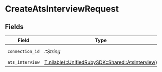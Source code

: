 # CreateAtsInterviewRequest


## Fields

| Field                                                                                    | Type                                                                                     | Required                                                                                 | Description                                                                              |
| ---------------------------------------------------------------------------------------- | ---------------------------------------------------------------------------------------- | ---------------------------------------------------------------------------------------- | ---------------------------------------------------------------------------------------- |
| `connection_id`                                                                          | *::String*                                                                               | :heavy_check_mark:                                                                       | ID of the connection                                                                     |
| `ats_interview`                                                                          | [T.nilable(::UnifiedRubySDK::Shared::AtsInterview)](../../models/shared/atsinterview.md) | :heavy_minus_sign:                                                                       | N/A                                                                                      |